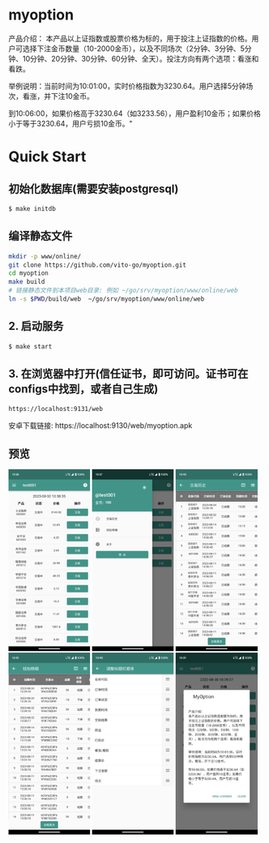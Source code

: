 # myoption
产品介绍：
本产品以上证指数或股票价格为标的，用于投注上证指数的价格。用户可选择下注金币数量（10-2000金币），以及不同场次（2分钟、3分钟、5分钟、10分钟、20分钟、30分钟、60分钟、全天）。投注方向有两个选项：看涨和看跌。

举例说明：当前时间为10:01:00，实时价格指数为3230.64。用户选择5分钟场次，看涨，并下注10金币。

到10:06:00，如果价格高于3230.64（如3233.56），用户盈利10金币；如果价格小于等于3230.64，用户亏损10金币。"

# Quick Start
##  初始化数据库(需要安装postgresql)
```bash
$ make initdb
```
## 编译静态文件
```bash
mkdir -p www/online/
git clone https://github.com/vito-go/myoption.git
cd myoption
make build
# 链接静态文件到本项目web目录: 例如 ~/go/srv/myoption/www/online/web
ln -s $PWD/build/web  ~/go/srv/myoption/www/online/web
```
## 2. 启动服务
```bash
$ make start
```
## 3. 在浏览器中打开(信任证书，即可访问。证书可在configs中找到，或者自己生成)
```bash
https://localhost:9131/web
```

安卓下载链接: https://localhost:9130/web/myoption.apk
## 预览
<img  src="./images/home.png" style="width: 32%">
<img  src="./images/my.png" style="width: 32%">
<img  src="./images/transaction_detail.png" style="width: 32%">
<img  src="./images/wallet_detail.png" style="width: 32%">
<img  src="./images/title_order.png" style="width: 32%">
<img  src="./images/about.png" style="width: 32%">
